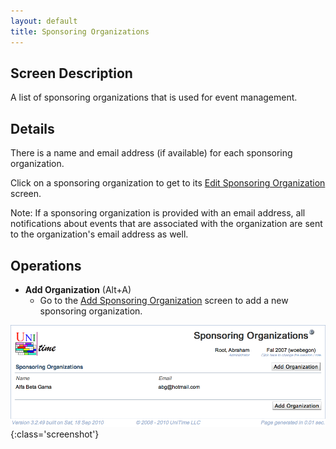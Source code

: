 ```yaml
---
layout: default
title: Sponsoring Organizations
---
```



## Screen Description


 A list of sponsoring organizations that is used for event management.

## Details


 There is a name and email address (if available) for each sponsoring organization.


 Click on a sponsoring organization to get to its [Edit Sponsoring Organization](edit-sponsoring-organization) screen.


 Note: If a sponsoring organization is provided with an email address, all notifications about events that are associated with the organization are sent to the organization's email address as well.

## Operations

* **Add Organization** (Alt+A)
	* Go to the [Add Sponsoring Organization](add-sponsoring-organization) screen to add a new sponsoring organization.


![Sponsoring Organizations](images/sponsoring-organizations-1.png){:class='screenshot'}
